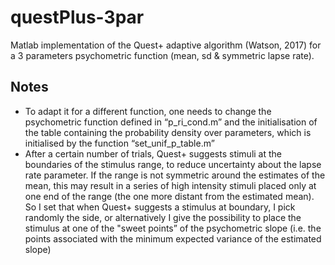 # questPlus-3par
Matlab implementation of the Quest+ adaptive algorithm (Watson, 2017) for a 3 parameters psychometric function (mean, sd &amp; symmetric lapse rate).

## Notes
- To adapt it for a different function, one needs to change the psychometric function defined in “p_ri_cond.m” and the initialisation of the table containing the probability density over parameters, which is initialised by the function “set_unif_p_table.m”
- After a certain number of trials, Quest+ suggests stimuli at the boundaries of the stimulus range, to reduce uncertainty about the lapse rate parameter. If the range is not symmetric around the estimates of the mean, this may result in a series of high intensity stimuli placed only at one end of the range (the one more distant from the  estimated mean). So I set that when Quest+ suggests a stimulus at boundary, I pick randomly the side, or alternatively I give the possibility to place the stimulus at one of the "sweet points” of the psychometric slope (i.e. the points associated with the minimum expected variance of the estimated slope)
